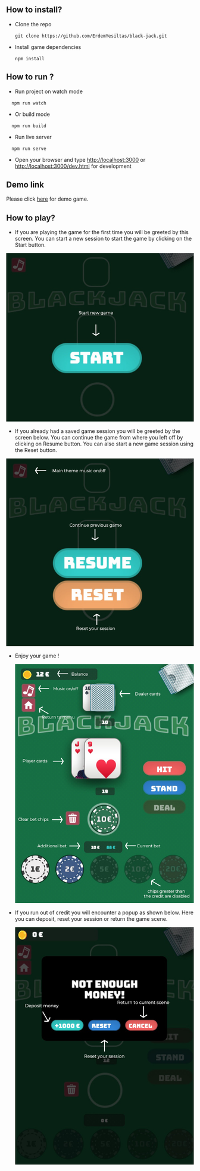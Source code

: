 ## How to install?

* Clone the repo
  ```
  git clone https://github.com/ErdemYesiltas/black-jack.git
  ```
* Install game dependencies
  ```
  npm install
  ```

## How to run ?

* Run project on watch mode

```
  npm run watch
```

* Or build mode

```
  npm run build
```

* Run live server

```
  npm run serve
```

* Open your browser and type [http://localhost:3000](http://localhost:3000) or [http://localhost:3000/dev.html](http://localhost:3000/dev.html) for development

## Demo link

Please click [here](https://main.d2qlrdceyfu3l.amplifyapp.com/) for demo game.

## How to play?

* If you are playing the game for the first time you will be greeted by this screen. You can start a new session to start the game by clicking on the Start button.

![1692005940979](image/README/1692005940979.png)

* If you already had a saved game session you will be greeted by the screen below. You can continue the game from where you left off by clicking on Resume button. You can also start a new game session using the Reset button.

![1692006208905](image/README/1692006208905.png)

* Enjoy your game !

  ![1692006292170](image/README/1692006292170.png)
* If you run out of credit you will encounter a popup as shown below. Here you can deposit, reset your session or return the game scene.

  ![1692006366438](image/README/1692006366438.png)
